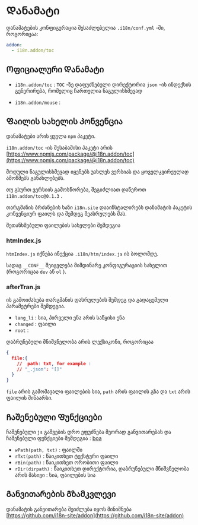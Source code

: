 # Დანამატი

დანამატების კონფიგურაცია შესაძლებელია `.i18n/conf.yml` -ში, როგორიცაა:

```yml
addon:
  - i18n.addon/toc
```

## Ოფიციალური Დანამატი

* `i18n.addon/toc` :
  `TOC` -ზე დაფუძნებული დირექტორია `json` -ის ინდექსის გენერირება, რომელიც ჩართულია ნაგულისხმევად

* `i18n.addon/mouse` :

## Ფაილის Სახელის Კონვენცია

დანამატები არის ყველა `npm` პაკეტი.

`i18n.addon/toc` -ის შესაბამისი პაკეტი არის [https://www.npmjs.com/package/@i18n.addon/toc](https://www.npmjs.com/package/@i18n.addon/toc)

მოდული ნაგულისხმევად იყენებს უახლეს ვერსიას და ყოველკვირეულად ამოწმებს განახლებებს.

თუ გსურთ ვერსიის გამოსწორება, შეგიძლიათ დაწეროთ `i18n.addon/toc@0.1.3` .

თარგმანის ბრძანების ხაზი `i18n.site` დააინსტალირებს დანამატის პაკეტის კონვენციურ ფაილს და შემდეგ შეასრულებს მას.

შეთანხმებული ფაილების სახელები შემდეგია

### htmIndex.js

`htmIndex.js` იქნება ინექცია `.i18n/htm/index.js` ის ბოლომდე.

სადაც `__CONF__` შეიცვლება მიმდინარე კონფიგურაციის სახელით (როგორიცაა `dev` ან `ol` ).

### afterTran.js

ის გამოიძახება თარგმანის დასრულების შემდეგ და გადაცემული პარამეტრები შემდეგია.

* `lang_li` : სია, პირველი ენა არის საწყისი ენა
* `changed` : ფაილი
* `root` :

დაბრუნებული მნიშვნელობა არის ლექსიკონი, როგორიცაა

```json
{
  file:{
    //  path: txt, for example :
    // "_.json": "[]"
  }
}
```

`file` არის გამომავალი ფაილების სია, `path` არის ფაილის გზა და `txt` არის ფაილის შინაარსი.

## Ჩაშენებული Ფუნქციები

ჩაშენებული `js` გაშვების დრო ეფუძნება მეორად განვითარებას და ჩაშენებული ფუნქციები შემდეგია : [boa](https://github.com/boa-dev/boa)

* `wPath(path, txt)` : ფაილში
* `rTxt(path)` : წაიკითხეთ ტექსტური ფაილი
* `rBin(path)` : წაიკითხეთ ორობითი ფაილი
* `rDir(dirpath)` : წაიკითხეთ დირექტორია, დაბრუნებული მნიშვნელობა არის მასივი : სია, ფაილების სია

## Განვითარების Გზამკვლევი

დანამატის განვითარება შეიძლება იყოს მინიშნება [https://github.com/i18n-site/addon](https://github.com/i18n-site/addon)